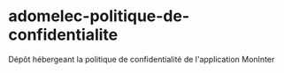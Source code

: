 # adomelec-politique-de-confidentialite
Dépôt hébergeant la politique de confidentialité de l'application MonInter
